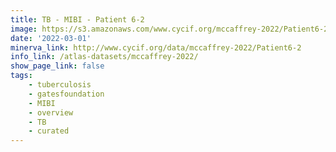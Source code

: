 ```yaml
---
title: TB - MIBI - Patient 6-2
image: https://s3.amazonaws.com/www.cycif.org/mccaffrey-2022/Patient6-2/thumbnail--default.jpg
date: '2022-03-01'
minerva_link: http://www.cycif.org/data/mccaffrey-2022/Patient6-2
info_link: /atlas-datasets/mccaffrey-2022/
show_page_link: false
tags:
    - tuberculosis
    - gatesfoundation
    - MIBI
    - overview
    - TB
    - curated
---
```

